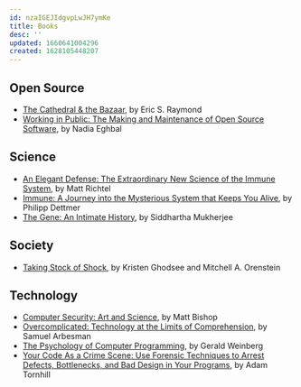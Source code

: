 ```yaml
---
id: nzaIGEJIdgvpLwJH7ymKe
title: Books
desc: ''
updated: 1660641004296
created: 1628105448207
---
```


## Open Source

- [The Cathedral & the Bazaar](https://www.oreilly.com/library/view/the-cathedral/0596001088), by Eric S. Raymond
- [Working in Public: The Making and Maintenance of Open Source Software](https://www.goodreads.com/en/book/show/54140556-working-in-public), by Nadia Eghbal

## Science

- [An Elegant Defense: The Extraordinary New Science of the Immune System](https://openlibrary.org/works/OL20152899W/An_Elegant_Defense_The_Extraordinary_New_Science_of_the_Immune_System), by Matt Richtel
- [Immune: A Journey into the Mysterious System that Keeps You Alive](https://www.goodreads.com/book/show/57423646-immune), by Philipp Dettmer
- [The Gene: An Intimate History](https://openlibrary.org/books/OL26359464M/The_Gene), by Siddhartha Mukherjee

## Society

- [Taking Stock of Shock](https://www.takingstockofshock.com/), by Kristen Ghodsee and Mitchell A. Orenstein

## Technology

- [Computer Security: Art and Science](https://www.goodreads.com/book/show/15927030-computer-security), by Matt Bishop
- [Overcomplicated: Technology at the Limits of Comprehension](https://www.goodreads.com/book/show/27272504-overcomplicated), by Samuel Arbesman
- [The Psychology of Computer Programming](https://www.goodreads.com/en/book/show/1660754.The_Psychology_of_Computer_Programming), by Gerald Weinberg
- [Your Code As a Crime Scene: Use Forensic Techniques to Arrest Defects, Bottlenecks, and Bad Design in Your Programs](https://www.goodreads.com/book/show/23627482-your-code-as-a-crime-scene), by Adam Tornhill
